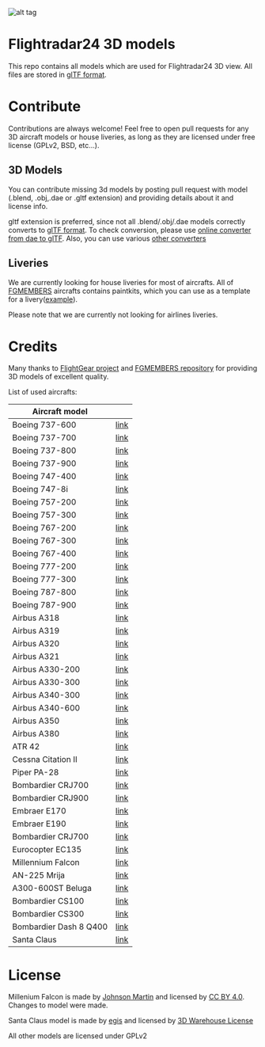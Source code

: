 ![alt tag](https://www.flightradar24.com/blog/wp-content/uploads/2016/03/3DView-AirbusA380.jpg)

# Flightradar24 3D models

This repo contains all models which are used for Flightradar24 3D view. All files are stored in [glTF format](https://github.com/KhronosGroup/glTF).

# Contribute

Contributions are always welcome!  Feel free to open pull requests for any 3D aircraft models or house liveries, as long as they are licensed under free license (GPLv2, BSD, etc...). 

## 3D Models
You can contribute missing 3d models by posting pull request with model (.blend, .obj,.dae or .gltf extension) and providing details about it and license info.

gltf extension is preferred, since not all .blend/.obj/.dae models correctly converts to [glTF format](https://github.com/KhronosGroup/glTF). To check conversion, please use [online converter from dae to glTF](https://cesiumjs.org/convertmodel.html). Also, you can use various [other converters](https://github.com/KhronosGroup/glTF#converters)

## Liveries
We are currently looking for house liveries for most of aircrafts. All of [FGMEMBERS](https://github.com/FGMEMBERS) aircrafts  contains paintkits, which you can use as a template for a livery([example](https://github.com/FGMEMBERS/737-800/tree/master/Paintkit)). 

Please note that we are currently not looking for airlines liveries.

# Credits
Many thanks to [FlightGear project](http://www.flightgear.org/) and  [FGMEMBERS repository](https://github.com/FGMEMBERS) 
for providing 3D models of excellent quality.

List of used aircrafts: 


| Aircraft model            |                                                 |
| -------------             |:-------------:                                  |
| Boeing 737-600            | [link](https://github.com/FGMEMBERS/737NG)      |
| Boeing 737-700            | [link](https://github.com/FGMEMBERS/737NG)      |
| Boeing 737-800            | [link](https://github.com/FGMEMBERS/737-800)    |
| Boeing 737-900            | [link](https://github.com/FGMEMBERS/737NG)      |
| Boeing 747-400            | [link](https://github.com/FGMEMBERS/747-400)    |
| Boeing 747-8i             | [link](https://github.com/FGMEMBERS/747-8i)     |
| Boeing 757-200            | [link](https://github.com/FGMEMBERS/757-200)    |
| Boeing 757-300            | [link](https://github.com/FGMEMBERS/757-200)    |
| Boeing 767-200            | [link](https://github.com/FGMEMBERS/767)        |
| Boeing 767-300            | [link](https://github.com/FGMEMBERS/767-300)    |
| Boeing 767-400            | [link](https://github.com/FGMEMBERS/767)        |
| Boeing 777-200            | [link](https://github.com/FGMEMBERS/777)        |
| Boeing 777-300            | [link](https://github.com/FGMEMBERS/777)        |
| Boeing 787-800            | [link](https://github.com/FGMEMBERS/787-8)      |
| Boeing 787-900            | [link](https://github.com/FGMEMBERS/787-9)      |
| Airbus A318               | [link](https://github.com/FGMEMBERS/A320-family)|
| Airbus A319               | [link](https://github.com/FGMEMBERS/A320-family)|
| Airbus A320               | [link](https://github.com/FGMEMBERS/A320-family)|
| Airbus A321               | [link](https://github.com/FGMEMBERS/A320-family)|
| Airbus A330-200           | [link](https://github.com/FGMEMBERS/A330-200)   |
| Airbus A330-300           | [link](https://github.com/FGMEMBERS/A330-300)   |
| Airbus A340-300           | [link](https://github.com/FGMEMBERS/A340-313X)  |
| Airbus A340-600           | [link](https://github.com/FGMEMBERS/A340-600HGW)|
| Airbus A350               | [link](https://github.com/FGMEMBERS/A350XWB)    |
| Airbus A380               | [link](https://github.com/FGMEMBERS/A380-omega) |
| ATR 42                    | [link](https://github.com/FGMEMBERS/ATR-42-500) |
| Cessna Citation II        | [link](https://github.com/FGMEMBERS/Citation)   |
| Piper PA-28               | [link](https://github.com/FGMEMBERS/Piper-PA-28)|
| Bombardier CRJ700         | [link](https://github.com/FGMEMBERS/CRJ700-family)|
| Bombardier CRJ900         | [link](https://github.com/FGMEMBERS/CRJ700-family)|
| Embraer E170              | [link](https://github.com/FGMEMBERS/E-jet-family)|
| Embraer E190              | [link](https://github.com/FGMEMBERS/E-jet-family)|
| Bombardier CRJ700         | [link](https://github.com/FGMEMBERS/CRJ700-family)|
| Eurocopter EC135          | [link](https://github.com/FGMEMBERS/ec135)      |
| Millennium Falcon         | [link](https://sketchfab.com/models/bd3e54ac20ff4ade8ddd8043db75c1d1)|
| AN-225 Mrija              | [link](https://github.com/FGMEMBERS/AN-225-Mrija)|
| A300-600ST Beluga         | [link](https://github.com/FGMEMBERS/A300-600ST)|
| Bombardier CS100          | [link](https://github.com/FGMEMBERS/CSeries)|
| Bombardier CS300          | [link](https://github.com/FGMEMBERS/CSeries)|
| Bombardier Dash 8 Q400    | [link](https://github.com/FGMEMBERS/Q400)|
| Santa Claus               | [link](https://3dwarehouse.sketchup.com/model.html?id=cc022bd603e293864d0718bea75780c5)|
# License

Millenium Falcon is made by [Johnson Martin](https://sketchfab.com/Johnson-Martin) and licensed by [CC BY 4.0](http://creativecommons.org/licenses/by/4.0/). Changes to model were made.

Santa Claus model is made by [egis](https://3dwarehouse.sketchup.com/user.html?id=0189786303790230897228088&nav=models) and licensed by [3D Warehouse License](https://3dwarehouse.sketchup.com/tos.html#license)

All other models are licensed under GPLv2


